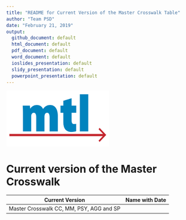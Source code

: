 ```yaml
---
title: "README for Current Version of the Master Crosswalk Table"
author: "Team PSD"
date: "February 21, 2019"
output: 
  github_document: default
  html_document: default
  pdf_document: default
  word_document: default
  ioslides_presentation: default
  slidy_presentation: default
  powerpoint_presentation: default
---
```


<img src = "https://github.com/lzim/teampsd/blob/master/resources/logos/mtl_sq_sm.png"
     height = "150" width = "275">  


# Current version of the Master Crosswalk

Current Version | Name with Date |
--- |  --- |  
Master Crosswalk CC, MM, PSY, AGG and SP | 
